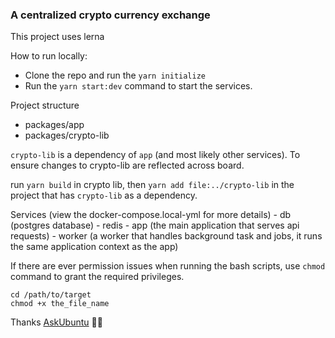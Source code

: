 ### A centralized crypto currency exchange

This project uses lerna

How to run locally:

- Clone the repo and run the `yarn initialize`
- Run the `yarn start:dev` command to start the services.

Project structure
  - packages/app 
  - packages/crypto-lib 

`crypto-lib` is a dependency of  `app` (and most likely other services). To ensure changes to crypto-lib are reflected across board.

run `yarn build` in crypto lib, then `yarn add file:../crypto-lib` in the project that has `crypto-lib` as a dependency. 


Services (view the docker-compose.local-yml for more details)
    - db (postgres database)
    - redis
    - app (the main application that serves api requests)
    - worker (a worker that handles background task and jobs, it runs the same application context as the app)

If there are ever permission issues when running the bash scripts, use `chmod` command to grant the required privileges.

```
cd /path/to/target
chmod +x the_file_name
```

Thanks [AskUbuntu](https://askubuntu.com/questions/409025/permission-denied-when-running-sh-scripts) 🚀🚀
